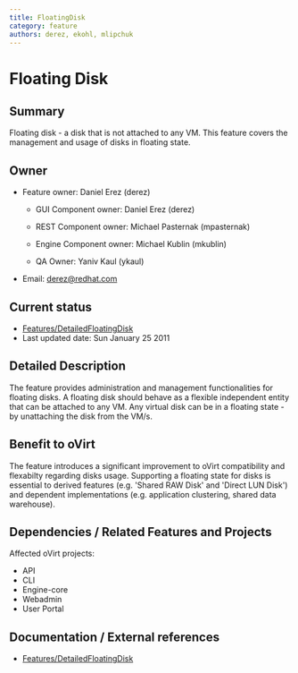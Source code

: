 ```yaml
---
title: FloatingDisk
category: feature
authors: derez, ekohl, mlipchuk
---
```


# Floating Disk

## Summary

Floating disk - a disk that is not attached to any VM.
This feature covers the management and usage of disks in floating state.

## Owner

*   Feature owner: Daniel Erez (derez)

    * GUI Component owner: Daniel Erez (derez)

    * REST Component owner: Michael Pasternak (mpasternak)

    * Engine Component owner: Michael Kublin (mkublin)

    * QA Owner: Yaniv Kaul (ykaul)

*   Email: derez@redhat.com

## Current status

*   [Features/DetailedFloatingDisk](/develop/release-management/features/storage/detailedfloatingdisk.html)
*   Last updated date: Sun January 25 2011

## Detailed Description

The feature provides administration and management functionalities for floating disks. A floating disk should behave as a flexible independent entity that can be attached to any VM.
Any virtual disk can be in a floating state - by unattaching the disk from the VM/s.

## Benefit to oVirt

The feature introduces a significant improvement to oVirt compatibility and flexabilty regarding disks usage.
Supporting a floating state for disks is essential to derived features (e.g. 'Shared RAW Disk' and 'Direct LUN Disk')
and dependent implementations (e.g. application clustering, shared data warehouse).

## Dependencies / Related Features and Projects

Affected oVirt projects:

*   API
*   CLI
*   Engine-core
*   Webadmin
*   User Portal

## Documentation / External references

*   [Features/DetailedFloatingDisk](/develop/release-management/features/storage/detailedfloatingdisk.html)

